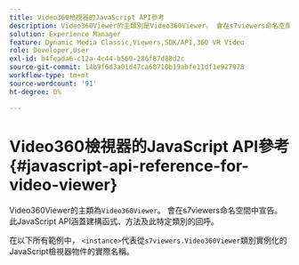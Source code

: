 ```yaml
---
title: Video360檢視器的JavaScript API參考
description: Video360Viewer的主類別是Video360Viewer。 會在s7viewers命名空間中宣告。 此JavaScript API涵蓋建構函式、方法及此特定類別的回呼。
solution: Experience Manager
feature: Dynamic Media Classic,Viewers,SDK/API,360 VR Video
role: Developer,User
exl-id: b4feada6-c12a-4c44-b560-286f87d88d2c
source-git-commit: 14b9f6d3a01d47ca60710b19abfe11df1e927978
workflow-type: tm+mt
source-wordcount: '91'
ht-degree: 0%

---
```


# Video360檢視器的JavaScript API參考{#javascript-api-reference-for-video-viewer}

Video360Viewer的主類為`Video360Viewer`。 會在s7viewers命名空間中宣告。 此JavaScript API涵蓋建構函式、方法及此特定類別的回呼。

在以下所有範例中， `<instance>`代表從`s7viewers.Video360Viewer`類別實例化的JavaScript檢視器物件的實際名稱。
